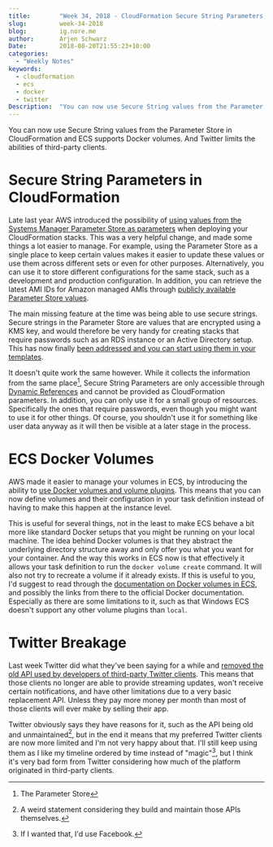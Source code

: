 ```yaml
---
title:        "Week 34, 2018 - CloudFormation Secure String Parameters; ECS Docker Volumes; Twitter Breakage"
slug:         week-34-2018
blog:         ig.nore.me  
author:       Arjen Schwarz  
Date:         2018-08-20T21:55:23+10:00
categories:   
  - "Weekly Notes"
keywords:
  - cloudformation
  - ecs 
  - docker
  - twitter
Description:  "You can now use Secure String values from the Parameter Store in CloudFormation and ECS supports Docker volumes. And Twitter limits the abilities of third-party clients."
---
```


You can now use Secure String values from the Parameter Store in CloudFormation and ECS supports Docker volumes. And Twitter limits the abilities of third-party clients.

# Secure String Parameters in CloudFormation

Late last year AWS introduced the possibility of [using values from the Systems Manager Parameter Store as parameters](https://aws.amazon.com/blogs/mt/integrating-aws-cloudformation-with-aws-systems-manager-parameter-store/) when deploying your CloudFormation stacks. This was a very helpful change, and made some things a lot easier to manage. For example, using the Parameter Store as a single place to keep certain values makes it easier to update these values or use them across different sets or even for other purposes. Alternatively, you can use it to store different configurations for the same stack, such as a development and production configuration. In addition, you can retrieve the latest AMI IDs for Amazon managed AMIs through [publicly available Parameter Store values](https://aws.amazon.com/blogs/mt/query-for-the-latest-windows-ami-using-systems-manager-parameter-store/).

The main missing feature at the time was being able to use secure strings. Secure strings in the Parameter Store are values that are encrypted using a KMS key, and would therefore be very handy for creating stacks that require passwords such as an RDS instance or an Active Directory setup. This has now finally [been addressed and you can start using them in your templates](https://aws.amazon.com/about-aws/whats-new/2018/08/aws-cloudformation-introduces-dynamic-references-to-support-aws-/).

It doesn't quite work the same however. While it collects the information from the same place[^1], Secure String Parameters are only accessible through [Dynamic References](https://docs.aws.amazon.com/AWSCloudFormation/latest/UserGuide/dynamic-references.html) and cannot be provided as CloudFormation parameters. In addition, you can only use it for a small group of resources. Specifically the ones that require passwords, even though you might want to use it for other things. Of course, you shouldn't use it for something like user data anyway as it will then be visible at a later stage in the process.

# ECS Docker Volumes

AWS made it easier to manage your volumes in ECS, by introducing the ability to [use Docker volumes and volume plugins](https://aws.amazon.com/about-aws/whats-new/2018/08/amazon-ecs-now-supports-docker-volume-and-volume-plugins/). This means that you can now define volumes and their configuration in your task definition instead of having to make this happen at the instance level.

This is useful for several things, not in the least to make ECS behave a bit more like standard Docker setups that you might be running on your local machine. The idea behind Docker volumes is that they abstract the underlying directory structure away and only offer you what you want for your container. And the way this works in ECS now is that effectively it allows your task definition to run the `docker volume create` command. It will also not try to recreate a volume if it already exists. If this is useful to you, I'd suggest to read through the [documentation on Docker volumes in ECS](https://docs.aws.amazon.com/AmazonECS/latest/developerguide/docker-volumes.html), and possibly the links from there to the official Docker documentation. Especially as there are some limitations to it, such as that Windows ECS doesn't support any other volume plugins than `local`.

# Twitter Breakage

Last week Twitter did what they've been saying for a while and [removed the old API used by developers of third-party Twitter clients](https://techcrunch.com/2018/08/16/twitter-company-email-addresses-why-its-breakingmytwitter/). This means that those clients no longer are able to provide streaming updates, won't receive certain notifications, and have other limitations due to a very basic replacement API. Unless they pay more money per month than most of those clients will ever make by selling their app.

Twitter obviously says they have reasons for it, such as the API being old and unmaintained[^2], but in the end it means that my preferred Twitter clients are now more limited and I'm not very happy about that. I'll still keep using them as I like my timeline ordered by time instead of "magic"[^3], but I think it's very bad form from Twitter considering how much of the platform originated in third-party clients.

[^1]:	The Parameter Store

[^2]:	A weird statement considering they build and maintain those APIs themselves.

[^3]:	If I wanted that, I'd use Facebook.
